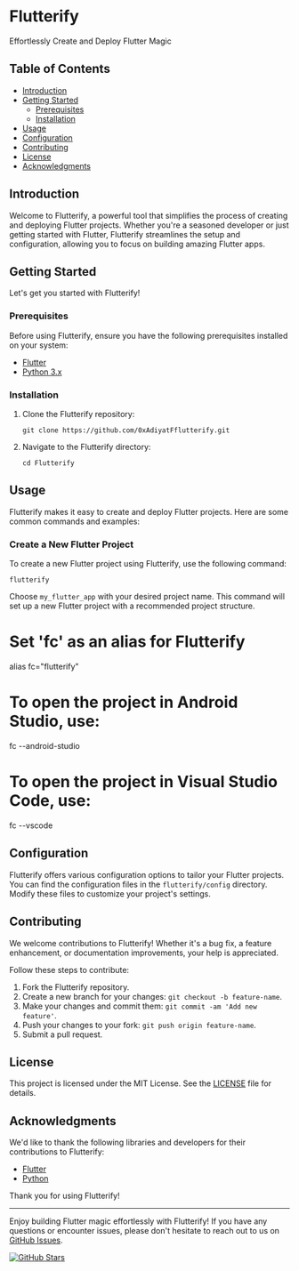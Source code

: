 # Flutterify

Effortlessly Create and Deploy Flutter Magic

## Table of Contents

- [Introduction](#introduction)
- [Getting Started](#getting-started)
  - [Prerequisites](#prerequisites)
  - [Installation](#installation)
- [Usage](#usage)
- [Configuration](#configuration)
- [Contributing](#contributing)
- [License](#license)
- [Acknowledgments](#acknowledgments)

## Introduction

Welcome to Flutterify, a powerful tool that simplifies the process of creating and deploying Flutter projects. Whether you're a seasoned developer or just getting started with Flutter, Flutterify streamlines the setup and configuration, allowing you to focus on building amazing Flutter apps.

## Getting Started

Let's get you started with Flutterify!

### Prerequisites

Before using Flutterify, ensure you have the following prerequisites installed on your system:

- [Flutter](https://flutter.dev/docs/get-started/install)
- [Python 3.x](https://www.python.org/downloads/)

### Installation

1. Clone the Flutterify repository:

   ```shell
   git clone https://github.com/0xAdiyatFflutterify.git
   ```

2. Navigate to the Flutterify directory:

   ```shell
   cd Flutterify
   ```

## Usage

Flutterify makes it easy to create and deploy Flutter projects. Here are some common commands and examples:

### Create a New Flutter Project

To create a new Flutter project using Flutterify, use the following command:

```shell
flutterify
```

Choose `my_flutter_app` with your desired project name. This command will set up a new Flutter project with a recommended project structure.

# Set 'fc' as an alias for Flutterify
alias fc="flutterify"

# To open the project in Android Studio, use:
fc --android-studio

# To open the project in Visual Studio Code, use:
fc --vscode


## Configuration

Flutterify offers various configuration options to tailor your Flutter projects. You can find the configuration files in the `flutterify/config` directory. Modify these files to customize your project's settings.

## Contributing

We welcome contributions to Flutterify! Whether it's a bug fix, a feature enhancement, or documentation improvements, your help is appreciated.

Follow these steps to contribute:

1. Fork the Flutterify repository.
2. Create a new branch for your changes: `git checkout -b feature-name`.
3. Make your changes and commit them: `git commit -am 'Add new feature'`.
4. Push your changes to your fork: `git push origin feature-name`.
5. Submit a pull request.

## License

This project is licensed under the MIT License. See the [LICENSE](LICENSE) file for details.

## Acknowledgments

We'd like to thank the following libraries and developers for their contributions to Flutterify:

- [Flutter](https://flutter.dev/)
- [Python](https://www.python.org/)

Thank you for using Flutterify!

---

Enjoy building Flutter magic effortlessly with Flutterify! If you have any questions or encounter issues, please don't hesitate to reach out to us on [GitHub Issues](https://github.com/yourusername/flutterify/issues).

[![GitHub Stars](https://img.shields.io/github/stars/0xAdiyat/flutterify)](https://github.com/0xAdiyat/flutterify/stargazers)
